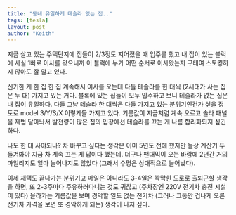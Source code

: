 ```yaml
---
title: "동네 유일하게 테슬라 없는 집.."
tags: [tesla]
layout: post
author: "Keith"
---
```


지금 살고 있는 주택단지에 집들이 2/3정도 지어졌을 때 입주를 했고 내 집이 있는 블럭에 사실 1빠로 이사를 왔으니까 이 블럭에 누가 어떤 순서로 이사왔는지 구태여 스토킹하지 않아도 잘 알고 있다. 

신기한 게 한 집 한 집 계속해서 이사를 오는데 다들 테슬라를 한 대씩 (2세대가 사는 집은 두 대) 가지고 있는 거다. 블록에 있는 집들이 모두 입주하고 보니 테슬라가 없는 집은 내 집이 유일하다. 다들 그냥 테슬라 한 대씩은 다들 가지고 있는 분위기인건가 싶을 정도로 model 3/Y/S/X 이렇게들 가지고 있다. 기름값이 지금처럼 계속 오르고 솔라 패널을 제법 달아놔서 발전량이 많은 집의 입장에선 테슬라를 끄는 게 나름 합리화되지 싶긴 하다. 

나도 한 대 사야되나? 차 바꾸고 싶다는 생각은 이미 5년도 전에 했지만 늘상 계산기 두들겨봐야 지금 차 계속 끄는 게 답이다 했는데. 더구나 팬대믹이 오는 바람에 2년간 거의 마일리지도 얼마 늘어나지도 않았다 (그래서 수명은 상대적으로 늘어났다).

이제 재택도 끝나가는 분위기고 매일은 아니라도 3-4일은 꽉막힌 도로로 출퇴근할 생각을 하면, 또 2-3주마다 주유하러다니는 것도 귀찮고 (주차장엔 220V 전기차 충전 시설이 있다) 올라가는 기름값을 보며 경악할 일도 없는 전기차 (그러나 그동안 겁나게 오른 전기차 가격을 보면 또 경악하게 되는) 생각이 나지 싶다.

